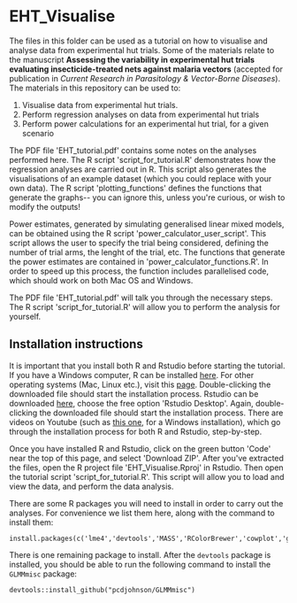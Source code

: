 # EHT_Visualise

The files in this folder can be used as a tutorial on how to visualise and analyse data from experimental hut trials. Some of the materials relate to the manuscript **Assessing the variability in experimental hut trials evaluating insecticide-treated nets against malaria vectors** (accepted for publication in *Current Research in Parasitology & Vector-Borne Diseases*). The materials in this repository can be used to:

1.  Visualise data from experimental hut trials.
2.  Perform regression analyses on data from experimental hut trials
3.  Perform power calculations for an experimental hut trial, for a given scenario

The PDF file 'EHT_tutorial.pdf' contains some notes on the analyses performed here. The R script 'script_for_tutorial.R' demonstrates how the regression analyses are carried out in R. This script also generates the visualisations of an example dataset (which you could replace with your own data). The R script 'plotting_functions' defines the functions that generate the graphs-- you can ignore this, unless you're curious, or wish to modify the outputs!

Power estimates, generated by simulating generalised linear mixed models, can be obtained using the R script 'power_calculator_user_script'. This script allows the user to specify the trial being considered, defining the number of trial arms, the lenght of the trial, etc. The functions that generate the power estimates are contained in 'power_calculator_functions.R'. In order to speed up this process, the function includes parallelised code, which should work on both Mac OS and Windows.

The PDF file 'EHT_tutorial.pdf' will talk you through the necessary steps. The R script 'script_for_tutorial.R' will allow you to perform the analysis for yourself.

## Installation instructions

It is important that you install both R and Rstudio before starting the tutorial. If you have a Windows computer, R can be installed [here](https://cran.r-project.org/bin/windows/base/). For other operating systems (Mac, Linux etc.), visit this [page](https://cran.r-project.org). Double-clicking the downloaded file should start the installation process. Rstudio can be downloaded [here](https://www.rstudio.com/products/rstudio/download/), choose the free option 'Rstudio Desktop'. Again, double-clicking the downloaded file should start the installation process. There are videos on Youtube (such as [this one](https://www.youtube.com/watch?v=NZxSA80lF1I), for a Windows installation), which go through the installation process for both R and Rstudio, step-by-step.

Once you have installed R and Rstudio, click on the green button 'Code' near the top of this page, and select 'Download ZIP'. After you've extracted the files, open the R project file 'EHT_Visualise.Rproj' in Rstudio. Then open the tutorial script 'script_for_tutorial.R'. This script will allow you to load and view the data, and perform the data analysis.

There are some R packages you will need to install in order to carry out the analyses. For convenience we list them here, along with the command to install them:

    install.packages(c('lme4','devtools','MASS','RColorBrewer','cowplot','ggplot2','dplyr','reshape2','parallel'))

There is one remaining package to install. After the `devtools` package is installed, you should be able to run the following command to install the `GLMMmisc` package:

    devtools::install_github("pcdjohnson/GLMMmisc")
